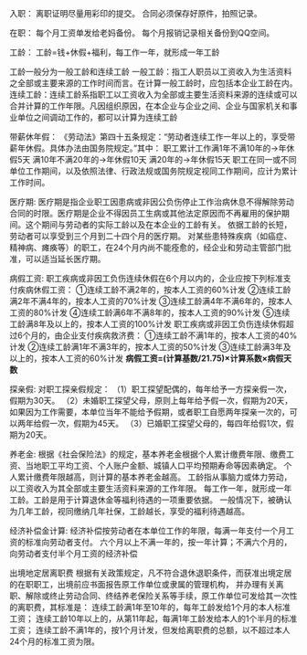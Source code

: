 入职：
离职证明尽量用彩印的提交。
合同必须保存好原件，拍照记录。

在职：
每个月工资单发给老妈备份。
每个月报销记录相关备份到QQ空间。


工龄：
工龄=钱+休假+福利，每工作一年，就形成一年工龄

工龄一般分为一般工龄和连续工龄
一般工龄：指工人职员以工资收入为生活资料之全部或主要来源的工作时间而言。在计算一般工龄时，应包括本企业工龄在内。
连续工龄：连续工龄系指职工以工资收入为全部或主要生活资料来源的连续或可以合并计算的工作年限。凡因组织原因，在本企业与企业之间、企业与国家机关和事业单位之间调动工作的，都可以计算为连续工龄

带薪休年假‍：
《劳动法》第四十五条规定：“劳动者连续工作一年以上的，享受带薪年休假。具体办法由国务院规定。”其中：
职工累计工作满1年不满10年的→年休假5天
满10年不满20年的→年休假10天
满20年的→年休假15天
职工在同一或不同单位工作期间，以及依照法律、行政法规或国务院规定视同工作期间，应计为累计工作时间。‍

医疗期:
医疗期是指企业职工因患病或非因公负伤停止工作治病休息不得解除劳动合同的时限。医疗期是企业不得因员工生病或其他法定原因而不再雇用的保护期间。这个期间与劳动者的实际工龄以及在本企业的工龄有关。
依据工龄的长短，劳动者可以享受到三个月到二十四个月的医疗期。
对某些患特殊疾病（如癌症、精神病、瘫痪等）的职工，在24个月内尚不能痊愈的，经企业和劳动主管部门批准，可以适当延长医疗期。‍

病假工资‍:
职工疾病或非因工负伤连续休假在6个月以内的，企业应按下列标准支付疾病休假工资：
①连续工龄不满2年的，按本人工资的60%计发
②连续工龄满2年不满4年的，按本人工资的70%计发
③连续工龄满4年不满6年的，按本人工资的80%计发
④连续工龄满6年不满8年的，按本人工资的90%计发
⑤连续工龄满8年及以上的，按本人工资的100%计发
职工疾病或非因工负伤连续休假超过6个月的，由企业支付疾病救济费：
①连续工龄不满1年的，按本人工资的40%计发
②连续工龄满1年不满3年的，按本人工资的50%计发
③连续工龄满3年及以上的，按本人工资的60%计发
**病假工资=(计算基数/21.75)×计算系数×病假天数**

探亲假:
对职工探亲假规定：
（1）职工探望配偶的，每年给予一方探亲假一次，假期为30天。
（2）未婚职工探望父母，原则上每年给予假一次，假期为20天，如果因为工作需要，本单位当年不能给予假期，或者职工自愿两年探亲一次的，可以两年给假一次，假期为45天。
（3）已婚职工探望父母的，每四年给假1次，假期为20天。‍

养老金:
根据《社会保险法》的规定，基本养老金根据个人累计缴费年限、缴费工资、当地职工平均工资、个人账户金额、城镇人口平均预期寿命等因素确定。
个人累计缴费年限越高，则计算的基本养老金越高。‍
工龄指从事脑力或体力劳动，以工资收入为其全部或主要生活资料来源的工作年限。
每工作一年，就形成一年工龄。工龄是用于计算退休金等福利待遇的一项重要依据。
一般情况下，被确认为几年工龄，视同缴纳几年社保，工龄越长，享受的福利待遇越高。

经济补偿金计算‍:
经济补偿按劳动者在本单位工作的年限，每满一年支付一个月工资的标准向劳动者支付。
六个月以上不满一年的，按一年计算；不满六个月的，向劳动者支付半个月工资的经济补偿

出境地定居离职费‍
根据有关政策规定，凡不符合退休退职条件，而获准出境定居的在职职工，出境前应书面报告原工作单位或隶属的管理机构，
并办理有关离职、解除或终止劳动合同、终结养老保险关系等手续，原工作单位可发给其一次性的离职费，其标准是：
连续工龄满1年至10年的，每年工龄发给1个月的本人标准工资；
连续工龄10年以上的，从第11年起，每满1年工龄发给本人的1个半月的标准工资；
连续工龄不满1年的，按1个月计发，但发给离职费的总额，以不超过本人24个月的标准工资为限。‍

